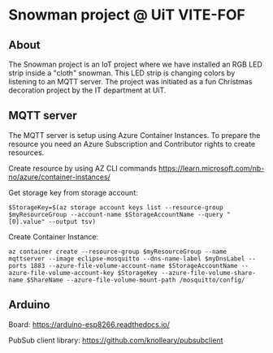 # Snowman project @ UiT VITE-FOF

## About
The Snowman project is an IoT project where we have installed an RGB LED strip inside a "cloth" snowman. This LED strip is changing colors by listening to an MQTT server. The project was initiated as a fun Christmas decoration project by the IT department at UiT.

## MQTT server
The MQTT server is setup using Azure Container Instances. To prepare the resource you need an Azure Subscription and Contributor rights to create resources.

Create resource by using AZ CLI commands
<https://learn.microsoft.com/nb-no/azure/container-instances/>

Get storage key from storage account:

    $StorageKey=$(az storage account keys list --resource-group $myResourceGroup --account-name $StorageAccountName --query "[0].value" --output tsv)

Create Container Instance:

    az container create --resource-group $myResourceGroup --name mqttserver --image eclipse-mosquitto --dns-name-label $myDnsLabel --ports 1883 --azure-file-volume-account-name $StorageAccountName --azure-file-volume-account-key $StorageKey --azure-file-volume-share-name $ShareName --azure-file-volume-mount-path /mosquitto/config/

## Arduino
Board: <https://arduino-esp8266.readthedocs.io/>

PubSub client library: <https://github.com/knolleary/pubsubclient>
